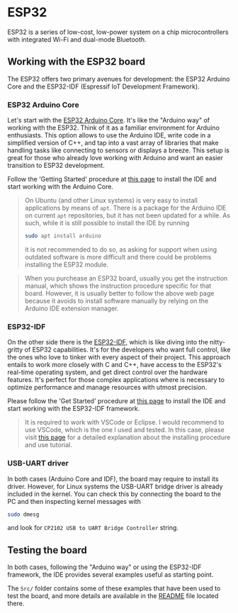 # ESP32
ESP32 is a series of low-cost, low-power system on a chip microcontrollers with integrated Wi-Fi and dual-mode Bluetooth.

## Working with the ESP32 board
The ESP32 offers two primary avenues for development: the ESP32 Arduino Core and the ESP32-IDF (Espressif IoT Development Framework).

### ESP32 Arduino Core
Let's start with the [ESP32 Arduino Core](https://docs.espressif.com/projects/arduino-esp32/en/latest/index.html). It's like the "Arduino way" of working with the ESP32. Think of it as a familiar environment for Arduino enthusiasts.
This option allows to use the Arduino IDE, write code in a simplified version of C++, and tap into a vast array of libraries that make handling tasks like
connecting to sensors or displays a breeze. This setup is great for those who already love working with Arduino and want an easier transition to ESP32 development.

Follow the 'Getting Started' procedure at [this page](https://docs.espressif.com/projects/arduino-esp32/en/latest/getting_started.html) to install the IDE and start working with the Arduino Core.
> On Ubuntu (and other Linux systems) is very easy to install applications by means of `apt`.
> There is a package for the Arduino IDE on current `apt` repositories, but it has not been updated for a while. As such, while it is still possible to install the IDE by running
> ```bash
> sudo apt install arduino
> ```
> it is not recommended to do so, as asking for support when using outdated software is more difficult and there could be problems installing the ESP32 module.

> When you purchease an ESP32 board, usually you get the instruction manual, which shows the instruction procedure specific for that board. However, it is usually better
> to follow the above web page because it avoids to install software manually by relying on the Arduino IDE extension manager.

### ESP32-IDF
On the other side there is the [ESP32-IDF](https://docs.espressif.com/projects/esp-idf/en/latest/esp32/index.html), which is like diving into the nitty-gritty of ESP32 capabilities.
It's for the developers who want full control, like the ones who love to tinker with every aspect of their project.
This approach entails to work more closely with C and C++, have access to the ESP32's real-time operating system,
and get direct control over the hardware features. It's perfect for those complex applications where is necessary to optimize performance and manage resources with utmost precision.

Please follow the 'Get Started' procedure at [this page](https://docs.espressif.com/projects/esp-idf/en/latest/esp32/get-started/index.html) to install the IDE and start working with the ESP32-IDF framework.
> It is required to work with VSCode or Eclipse. I would recommend to use VSCode, which is the one I used and tested.
> In this case, please visit [this page](https://github.com/espressif/vscode-esp-idf-extension) for a detailed explanation about
> the installing procedure and use tutorial.

### USB-UART driver
In both cases (Arduino Core and IDF), the board may require to install its driver.
However, for Linux systems the USB-UART bridge driver is already included in the kernel.
You can check this by connecting the board to the PC and then inspecting kernel messages with
```bash
sudo dmesg
```
and look for `CP2102 USB to UART Bridge Controller` string.


## Testing the board
In both cases, following the "Arduino way" or using the ESP32-IDF framework, the IDE provides several examples useful as starting point.

The `Src/` folder contains some of these examples that have been used to test the board, and more details are available in the [README](Src/README.md) file located there.